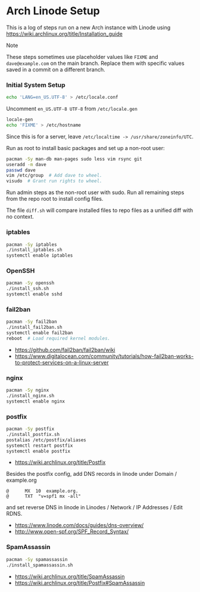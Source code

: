 # Arch Linode Setup
This is a log of steps run on a new Arch instance with Linode using
https://wiki.archlinux.org/title/Installation_guide

>[!NOTE]
>These steps sometimes use placeholder values like `FIXME` and `dave@example.com` on the main branch.
>Replace them with specific values saved in a commit on a different branch.

### Initial System Setup

```bash
echo 'LANG=en_US.UTF-8' > /etc/locale.conf
```
Uncomment `en_US.UTF-8 UTF-8` from `/etc/locale.gen`
```bash
locale-gen
echo 'FIXME' > /etc/hostname
```
Since this is for a server, leave `/etc/localtime -> /usr/share/zoneinfo/UTC`.

Run as root to install basic packages and set up a non-root user:
```bash
pacman -Sy man-db man-pages sudo less vim rsync git
useradd -m dave
passwd dave
vim /etc/group  # Add dave to wheel.
visudo  # Grant run rights to wheel.
```
Run admin steps as the non-root user with sudo. Run all remaining steps from
the repo root to install config files.

The file `diff.sh` will compare installed files to repo files as a unified
diff with no context.

### iptables
```bash
pacman -Sy iptables
./install_iptables.sh
systemctl enable iptables
```
### OpenSSH
```bash
pacman -Sy openssh
./install_ssh.sh
systemctl enable sshd
```
### fail2ban
```bash
pacman -Sy fail2ban
./install_fail2ban.sh
systemctl enable fail2ban
reboot  # Load required kernel modules.
```
- https://github.com/fail2ban/fail2ban/wiki
- https://www.digitalocean.com/community/tutorials/how-fail2ban-works-to-protect-services-on-a-linux-server
### nginx
```bash
pacman -Sy nginx
./install_nginx.sh
systemctl enable nginx
```
### postfix
```bash
pacman -Sy postfix
./install_postfix.sh
postalias /etc/postfix/aliases
systemctl restart postfix
systemctl enable postfix
```
- https://wiki.archlinux.org/title/Postfix

Besides the postfix config, add DNS records in linode under Domain / example.org
```
@      MX  10  example.org.
@      TXT  "v=spf1 mx -all"
```
and set reverse DNS in linode in Linodes / Network / IP Addresses / Edit RDNS.
- https://www.linode.com/docs/guides/dns-overview/
- http://www.open-spf.org/SPF_Record_Syntax/
### SpamAssassin
```bash
pacman -Sy spamassassin
./install_spamassassin.sh
```
- https://wiki.archlinux.org/title/SpamAssassin
- https://wiki.archlinux.org/title/Postfix#SpamAssassin
